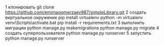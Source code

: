 1 клонировать
git clone https://github.com/emimagomerzaev987/simpleLibrary.git
2 создать виртуальное окружение
pip install virtualenv
python -m virtualenv
venv\Scripts\activate.bat
pip install -r requirements.txt
3 выполнить миграции
python manage.py makemigrations
python manage.py migrate
4 создать суперпользователя
python manage.py runserver 
5 запустить
python manage.py runserver 





